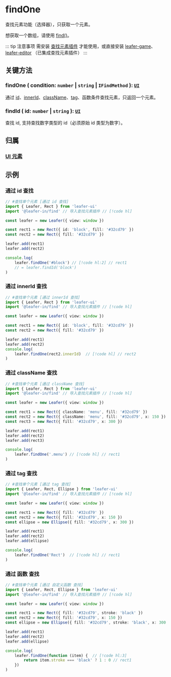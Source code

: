 # findOne

查找元素功能（选择器），只获取一个元素。

想获取一个数组，请使用 [find()](./find.md)。

::: tip 注意事项
需安装 [查找元素插件](/plugin/in/find/index.md) 才能使用，或直接安装 [leafer-game](/guide/install/game/start.md)、 [leafer-editor](/guide/install/editor/start.md) （已集成查找元素插件）
:::

## 关键方法

### findOne ( condition: `number` | `string` | `IFindMethod` ): [`UI`](/reference/display/UI.md)

通过 [id](/reference/UI/id.md)、[innerId](/reference/UI/innerId.md)、[className](/reference/UI/className.md)、[tag](/reference/UI/tag.md)、函数条件查找元素，只返回一个元素。

### findId ( id: `number` | `string` ): [`UI`](/reference/display/UI.md)

查找 id, 支持查找数字类型的 id（必须原始 id 类型为数字）。

## 归属

### [UI 元素](/reference/display/UI.md)

## 示例

### 通过 id 查找

```ts
// #查找单个元素 [通过 id 查找]
import { Leafer, Rect } from 'leafer-ui'
import '@leafer-in/find' // 导入查找元素插件 // [!code hl] 

const leafer = new Leafer({ view: window })

const rect1 = new Rect({ id: 'block', fill: '#32cd79' })
const rect2 = new Rect({ fill: '#32cd79' })

leafer.add(rect1)
leafer.add(rect2)

console.log(
    leafer.findOne('#block') // [!code hl:2] // rect1
    // = leafer.findId('block') 
)
```

### 通过 innerId 查找

```ts
// #查找单个元素 [通过 innerId 查找]
import { Leafer, Rect } from 'leafer-ui'
import '@leafer-in/find' // 导入查找元素插件 // [!code hl] 

const leafer = new Leafer({ view: window })

const rect1 = new Rect({ id: 'block', fill: '#32cd79' })
const rect2 = new Rect({ fill: '#32cd79' })

leafer.add(rect1)
leafer.add(rect2)
console.log(
    leafer.findOne(rect2.innerId)  // [!code hl] // rect2
)
```

### 通过 className 查找

```ts
// #查找单个元素 [通过 className 查找]
import { Leafer, Rect } from 'leafer-ui'
import '@leafer-in/find' // 导入查找元素插件 // [!code hl] 

const leafer = new Leafer({ view: window })

const rect1 = new Rect({ className: 'menu', fill: '#32cd79' })
const rect2 = new Rect({ className: 'menu', fill: '#32cd79', x: 150 })
const rect3 = new Rect({ fill: '#32cd79', x: 300 })

leafer.add(rect1)
leafer.add(rect2)
leafer.add(rect3)

console.log(
    leafer.findOne('.menu') // [!code hl] // rect1
) 
```

### 通过 tag 查找

```ts
// #查找单个元素 [通过 tag 查找]
import { Leafer, Rect, Ellipse } from 'leafer-ui'
import '@leafer-in/find' // 导入查找元素插件 // [!code hl] 

const leafer = new Leafer({ view: window })

const rect1 = new Rect({ fill: '#32cd79' })
const rect2 = new Rect({ fill: '#32cd79', x: 150 })
const ellipse = new Ellipse({ fill: '#32cd79', x: 300 })

leafer.add(rect1)
leafer.add(rect2)
leafer.add(ellipse)

console.log(
    leafer.findOne('Rect')  // [!code hl] // rect1
)
```

### 通过 函数 查找

```ts
// #查找单个元素 [通过 自定义函数 查找]
import { Leafer, Rect, Ellipse } from 'leafer-ui'
import '@leafer-in/find' // 导入查找元素插件 // [!code hl] 

const leafer = new Leafer({ view: window })

const rect1 = new Rect({ fill: '#32cd79', stroke: 'black' })
const rect2 = new Rect({ fill: '#32cd79', x: 150 })
const ellipse = new Ellipse({ fill: '#32cd79', stroke: 'black', x: 300 })

leafer.add(rect1)
leafer.add(rect2)
leafer.add(ellipse)

console.log(
    leafer.findOne(function (item) {  // [!code hl:3] 
        return item.stroke === 'black' ? 1 : 0 // rect1
    })
)
```
